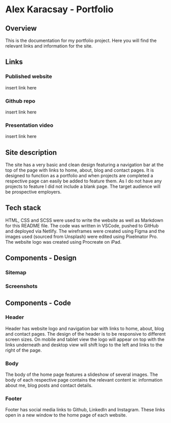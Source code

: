 # Alex Karacsay - Portfolio

## Overview 
This is the documentation for my portfolio project. Here you will find the relevant links and information for the site.

## Links
### **Published website**
insert link here
### **Github repo**
insert link here
### **Presentation video**
insert link here

## Site description
The site has a very basic and clean design featuring a navigation bar at the top of the page with links to home, about, blog and contact pages. It is designed to function as a portfolio and when projects are completed a respective page can easily be added to feature them. As I do not have any projects to feature I did not include a blank page. The target audience will be prospective employers.

## Tech stack
HTML, CSS and SCSS were used to write the website as well as Markdown for this README file. The code was written in VSCode, pushed to GitHub and deployed via Netlify. The wireframes were created using Figma and the images used (sourced from Unsplash) were edited using Pixelmator Pro. The website logo was created using Procreate on iPad.

## Components - Design
### Sitemap

### Screenshots








## Components - Code

### Header
Header has website logo and navigation bar with links to home, about, blog and contact pages. The design of the header is to be responsive to different screen sizes. On mobile and tablet view the logo will appear on top with the links underneath and desktop view will shift logo to the left and links to the right of the page.


### Body
The body of the home page features a slideshow of several images. The body of each respective page contains the relevant content ie: information about me, blog posts and contact details.

### Footer
Footer has social media links to Github, LinkedIn and Instagram. These links open in a new window to the home page of each website.



